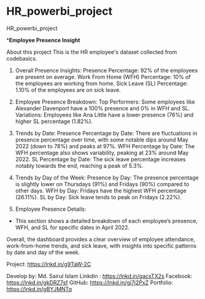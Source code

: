 # HR_powerbi_project
HR_powerbi_project

***Employee Presence Insight**

About this project
This is the HR employee's dataset collected from codebasics. 

1. Overall Presence Insights:
 Presence Percentage: 92% of the employees are present on average.
 Work From Home (WFH) Percentage: 10% of the employees are working from home.
 Sick Leave (SL) Percentage: 1.10% of the employees are on sick leave.

2. Employee Presence Breakdown:
 Top Performers: Some employees like Alexander Davenport have a 100% presence and 0% in WFH and SL.
 Variations: Employees like Ana Little have a lower presence (76%) and higher SL percentage (1.82%).

3. Trends by Date:
 Presence Percentage by Date: There are fluctuations in presence percentage over time, with some notable dips around May 2022 (down to 78%) and peaks at 97%.
 WFH Percentage by Date: The WFH percentage also shows variability, peaking at 23% around May 2022.
 SL Percentage by Date: The sick leave percentage increases notably towards the end, reaching a peak of 5.3%.

4. Trends by Day of the Week:
 Presence by Day: The presence percentage is slightly lower on Thursdays (91%) and Fridays (90%) compared to other days.
 WFH by Day: Fridays have the highest WFH percentage (26.11%).
 SL by Day: Sick leave tends to peak on Fridays (2.22%).

5. Employee Presence Details:
 - This section shows a detailed breakdown of each employee’s presence, WFH, and SL for specific dates in April 2022.

Overall, the dashboard provides a clear overview of employee attendance, work-from-home trends, and sick leave, with insights into specific patterns by date and day of the week.

Project: https://lnkd.in/g9TaW-2C

Develop by:
Md. Sairul Islam
Linkdin : https://lnkd.in/gacsTX2s
Facebook: https://lnkd.in/gkDRZ7sf
GitHub: https://lnkd.in/gi7j2PxZ
Portfolio: https://lnkd.in/gBYJMNTq

